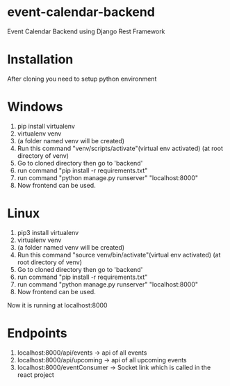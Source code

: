 # event-calendar-backend
Event Calendar Backend using Django Rest Framework


# Installation

After cloning you need to setup python environment

# Windows

1. pip install virtualenv
2. virtualenv venv
3. (a folder named venv will be created) 
4. Run this command "venv/scripts/activate"(virtual env activated) (at root directory of venv)
5. Go to cloned directory then go to 'backend'
6. run command "pip install -r requirements.txt"
7. run command "python manage.py runserver"   "localhost:8000"
8. Now frontend can be used. 


# Linux
1. pip3 install virtualenv
2. virtualenv venv
3. (a folder named venv will be created) 
4. Run this command "source venv/bin/activate"(virtual env activated) (at root directory of venv)
5. Go to cloned directory then go to 'backend'
6. run command "pip install -r requirements.txt"
7. run command "python manage.py runserver"   "localhost:8000"
8. Now frontend can be used. 


Now it is running at localhost:8000
# Endpoints
1. localhost:8000/api/events -> api of all events
2. localhost:8000/api/upcoming -> api of all upcoming events
3. localhost:8000/eventConsumer -> Socket link which is called in the react project